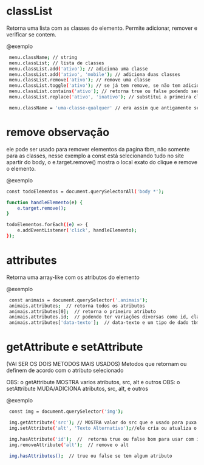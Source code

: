 # classList #
Retorna uma lista com as classes do elemento. Permite adicionar, remover e verificar se contem.

@exemplo
```bash
 menu.className; // string
 menu.classList; // lista de classes
 menu.classList.add('ativo'); // adiciona uma classe
 menu.classList.add('ativo', 'mobile'); // adiciona duas classes
 menu.classList.remove('ativo'); // remove uma classe
 menu.classList.toggle('ativo'); // se já tem remove, se não tem adiciona
 menu.classList.contains('ativo'); // retorna true ou false podendo ser usado com if
 menu.classList.replace('ativo', 'inativo'); // substitui a primeira classe pela segunda

 menu.className = 'uma-classe-qualquer' // era assim que antigamente se add classes
```
# remove observação #

ele pode ser usado para remover elementos da pagina tbm, não somente para as classes,
nesse exemplo a const está selecionando tudo no site apartir do body, o e.target.remove() mostra o local exato do clique e remove o elemento.

@exemplo
```bash
const todoElementos = document.querySelectorAll('body *');

function handleElemento(e) {
    e.target.remove();
}

todoElementos.forEach((e) => {
    e.addEventListener('click', handleElemento);
});
```
# attributes #

Retorna uma array-like com os atributos do elemento

@exemplo
```bash
 const animais = document.querySelector('.animais');
 animais.attributes;  // retorna todos os atributos
 animais.attributes[0];  // retorna o primeiro atributo
 animais.attributes.id;  // podendo ter variações diversas como id, class e outros 
 animais.attributes['data-texto'];  // data-texto e um tipo de dado tbm
```



# getAttribute e setAttribute #

(VAI SER OS DOIS METODOS MAIS USADOS)
Metodos que retornam ou definem de acordo com o atributo selecionado

OBS: o getAttribute MOSTRA varios atributos, src, alt e outros
OBS: o setAttribute MUDA/ADICIONA atributos, src, alt, e outros

@exemplo
```bash
 const img = document.querySelector('img');

 img.getAttribute('src'); // MOSTRA valor do src que e usado para puxa link, font etc... 
 img.setAttribute('alt', 'Texto Alternativo');//ele cria ou atualiza o atributo 'texto alternativo'

 img.hasAttribute('id');  //  retorna true ou false bom para usar com if ou condições
 img.removeAttribute('alt');  // remove o alt 

 img.hasAttributes();  // true ou false se tem algum atributo
```














